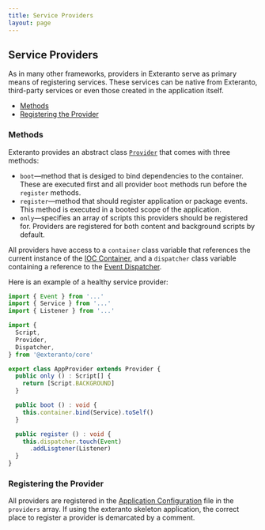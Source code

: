 ```yaml
---
title: Service Providers
layout: page
---
```


## Service Providers <!-- omit in toc -->

As in many other frameworks, providers in Exteranto serve as primary means of
registering services. These services can be native from Exteranto, third-party
services or even those created in the application itself.

- [Methods](#methods)
- [Registering the Provider](#registering-the-provider)

### Methods

Exteranto provides an abstract class [`Provider`][Provider] that comes with
three methods:

- `boot`—method that is desiged to bind dependencies to the container. These are
  executed first and all provider `boot` methods run before the `register`
  methods.
- `register`—method that should register application or package events. This
  method is executed in a booted scope of the application.
- `only`—specifies an array of scripts this providers should be registered for.
  Providers are registered for both content and background scripts by default.

All providers have access to a `container` class variable that references the
current instance of the [IOC Container][ioc-container], and a `dispatcher`
class variable containing a reference to the
[Event Dispatcher][typed-message-passing].

Here is an example of a healthy service provider:

```typescript
import { Event } from '...'
import { Service } from '...'
import { Listener } from '...'

import {
  Script,
  Provider,
  Dispatcher,
} from '@exteranto/core'

export class AppProvider extends Provider {
  public only () : Script[] {
    return [Script.BACKGROUND]
  }

  public boot () : void {
    this.container.bind(Service).toSelf()
  }

  public register () : void {
    this.dispatcher.touch(Event)
      .addLisgtener(Listener)
  }
}
```

### Registering the Provider

All providers are registered in the
[Application Configuration][application-configuration] file in the `providers`
array. If using the exteranto skeleton application, the correct place to
register a provider is demarcated by a comment.

<!-- References -->
[Provider]: TODO

[ioc-container]: /articles/ioc-container
[typed-message-passing]: /articles/typed-message-passing
[application-configuration]: /articles/application-configuration
